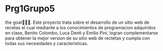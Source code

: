 # Prg1Grupo5
the goat🐐🐐🐐. Este proyecto trata sobre el desarrollo de un sitio web de recetas el cual mediante a los conocimientos de programacion adquiridos en clase, Benito Colombo, Luca Denti y Emilio Pini, logran complementarse para obtener la mejor version de su sitio web de rectetas y cumpla con todas sus necesidades y caracteristicas.

